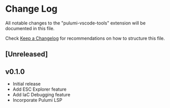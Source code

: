 # Change Log

All notable changes to the "pulumi-vscode-tools" extension will be documented in this file.

Check [Keep a Changelog](http://keepachangelog.com/) for recommendations on how to structure this file.

## [Unreleased]

## v0.1.0
- Initial release
- Add ESC Explorer feature
- Add IaC Debugging feature
- Incorporate Pulumi LSP